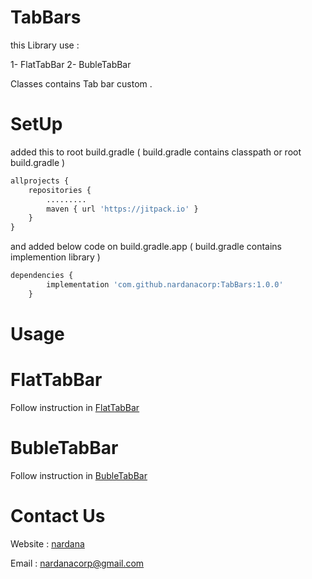 # TabBars

this Library use :

1- FlatTabBar
2- BubleTabBar

Classes contains Tab bar custom .

# SetUp

added this to root build.gradle ( build.gradle contains classpath or root build.gradle )

```python
allprojects {
    repositories {
        .........
        maven { url 'https://jitpack.io' }
    }
}
```

and added below code on build.gradle.app ( build.gradle contains implemention library )

```python
dependencies {
		implementation 'com.github.nardanacorp:TabBars:1.0.0'
	}
```
# Usage

# FlatTabBar

Follow instruction in [FlatTabBar](https://github.com/nardanacorp/FlatTabBar)

# BubleTabBar

Follow instruction in [BubleTabBar](https://github.com/nardanacorp/BubleTabBar)

# Contact Us

Website : [nardana](http://nardana.ir/)

Email : nardanacorp@gmail.com
